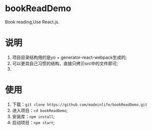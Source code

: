 # bookReadDemo
Book reading,Use React.js.

# 说明
1. 项目目录结构用的是yo + generator-react-webpack生成的;
2. 可以更具自己习惯的结构，直接只拷贝src中的文件即可;
3.

# 使用
1. 下载：`git clone https://github.com/madeinlife/bookReadDemo.git`
2. 进入项目：`cd bookReadDemo`;
3. 安装库：`npm install`;
4. 启动项目：`npm start`;
